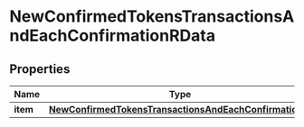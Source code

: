 

# NewConfirmedTokensTransactionsAndEachConfirmationRData


## Properties

Name | Type | Description | Notes
------------ | ------------- | ------------- | -------------
**item** | [**NewConfirmedTokensTransactionsAndEachConfirmationRI**](NewConfirmedTokensTransactionsAndEachConfirmationRI.md) |  | 



